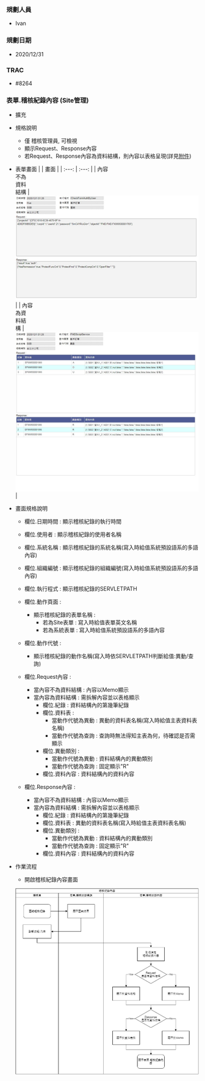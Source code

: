 ### <div id="user">規劃人員</div>
* Ivan

### <div id="updatedate">規劃日期</div>
* 2020/12/31

### <div id="trac">TRAC</div>
* #8264

### <div id="sitemanage_2">表單.稽核紀錄內容 <path>(Site管理)</path></div>
* 擴充
* 規格說明
    * 僅 稽核管理員, 可檢視
    * 顯示Request、Response內容
    * 若Request、Response內容為資料結構，則內容以表格呈現(詳見[附件](https://docs.google.com/spreadsheets/d/1JVLJAa9XyQxCIEuPNR-z6Ex4F39gIEC9/edit#gid=29312194))

* 表單畫面
    |  | 畫面 |
    | :---: | :---: |
    | 內容</br>不為</br>資料</br>結構 | ![AuditLogContent_Memo] |
    | 內容</br>為資</br>料結</br>構 | ![AuditLogContent_Table] |


* 畫面規格說明
    * 欄位.日期時間 : 顯示稽核紀錄的執行時間
        
    * 欄位.使用者 : 顯示稽核紀錄的使用者名稱

    * 欄位.系統名稱 : 顯示稽核紀錄的系統名稱(寫入時給值系統預設語系的多語內容)

    * 欄位.組織編號 : 顯示稽核紀錄的組織編號(寫入時給值系統預設語系的多語內容)

    * 欄位.執行程式 : 顯示稽核紀錄的SERVLETPATH

    * 欄位.動作頁面 : 
        * 顯示稽核紀錄的表單名稱 :
            * 若為Site表單 : 寫入時給值表單英文名稱
            * 若為系統表單 : 寫入時給值系統預設語系的多語內容

    * 欄位.動作代號 : 
        * 顯示稽核紀錄的動作名稱(寫入時依SERVLETPATH判斷給值:異動/查詢)

    * 欄位.Request內容 :
        * 當內容不為資料結構 : 內容以Memo顯示
        * 當內容為資料結構 : 需拆解內容並以表格顯示
            * 欄位.紀錄 : 資料結構內的第幾筆紀錄
            * 欄位.資料表 : 
                * 當動作代號為異動 : 異動的資料表名稱(寫入時給值主表資料表名稱)
                * 當動作代號為查詢 : <ps>查詢時無法得知主表為何，待確認是否需顯示</ps>
            * 欄位.異動類別 : 
                * 當動作代號為異動 : 資料結構內的異動類別
                * 當動作代號為查詢 : 固定顯示"R"
            * 欄位.資料內容 : 資料結構內的資料內容

    * 欄位.Response內容 :
        * 當內容不為資料結構 : 內容以Memo顯示
        * 當內容為資料結構 : 需拆解內容並以表格顯示
            * 欄位.紀錄 : 資料結構內的第幾筆紀錄
            * 欄位.資料表 : 異動的資料表名稱(寫入時給值主表資料表名稱)
            * 欄位.異動類別 : 
                * 當動作代號為異動 : 資料結構內的異動類別
                * 當動作代號為查詢 : 固定顯示"R"
            * 欄位.資料內容 : 資料結構內的資料內容

* 作業流程
    * 開啟稽核紀錄內容畫面

    ![AuditLogContent_sa1]

<!--超連結引用ps.畫面上看不到-->
[AuditLogContent_Memo]:img/AuditLogContent_Memo.jpg
[AuditLogContent_Table]:img/AuditLogContent_Table.jpg
[AuditLogContent_sa1]:img/AuditLogContent_sa1.jpg
